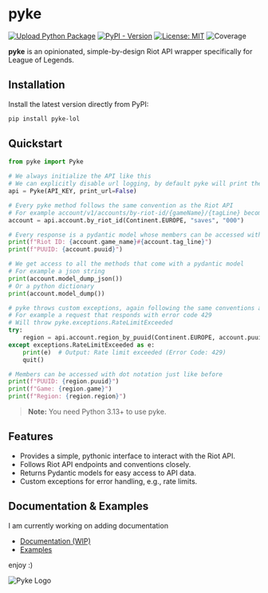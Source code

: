# pyke

[![Upload Python Package](https://github.com/diodemusic/pyke/actions/workflows/python-publish.yml/badge.svg?event=release)](https://github.com/diodemusic/pyke/actions/workflows/python-publish.yml)
[![PyPI - Version](https://img.shields.io/pypi/v/pyke-lol)](https://pypi.org/project/pyke-lol/)
[![License: MIT](https://img.shields.io/badge/License-MIT-yellow.svg)](https://github.com/diodemusic/pyke/blob/main/LICENCE.txt)
![Coverage](https://img.shields.io/badge/Coverage-94%25-brightgreen.svg)

**pyke** is an opinionated, simple-by-design Riot API wrapper specifically for League of Legends.

## Installation

Install the latest version directly from PyPI:

```bash
pip install pyke-lol
```

## Quickstart

```py
from pyke import Pyke

# We always initialize the API like this
# We can explicitly disable url logging, by default pyke will print the url of all api calls
api = Pyke(API_KEY, print_url=False)

# Every pyke method follows the same convention as the Riot API
# For example account/v1/accounts/by-riot-id/{gameName}/{tagLine} becomes the following
account = api.account.by_riot_id(Continent.EUROPE, "saves", "000")

# Every response is a pydantic model whose members can be accessed with dot notation
print(f"Riot ID: {account.game_name}#{account.tag_line}")
print(f"PUUID: {account.puuid}")

# We get access to all the methods that come with a pydantic model
# For example a json string
print(account.model_dump_json())
# Or a python dictionary
print(account.model_dump())

# pyke throws custom exceptions, again following the same conventions as the Riot API
# For example a request that responds with error code 429
# Will throw pyke.exceptions.RateLimitExceeded
try:
    region = api.account.region_by_puuid(Continent.EUROPE, account.puuid)
except exceptions.RateLimitExceeded as e:
    print(e)  # Output: Rate limit exceeded (Error Code: 429)
    quit()

# Members can be accessed with dot notation just like before
print(f"PUUID: {region.puuid}")
print(f"Game: {region.game}")
print(f"Region: {region.region}")
```

> **Note:** You need Python 3.13+ to use pyke.

## Features

- Provides a simple, pythonic interface to interact with the Riot API.
- Follows Riot API endpoints and conventions closely.
- Returns Pydantic models for easy access to API data.
- Custom exceptions for error handling, e.g., rate limits.

## Documentation & Examples

I am currently working on adding documentation

- [Documentation (WIP)](/)
- [Examples](https://github.com/diodemusic/pyke/tree/master/examples)

enjoy :)

![Pyke Logo](https://github.com/diodemusic/pyke/blob/main/assets/logo.png?raw=true)

